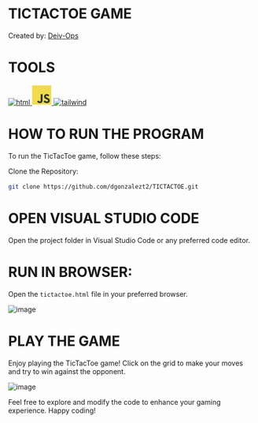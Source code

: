 # TICTACTOE GAME
Created by: [Deiv-Ops](https://github.com/dgonzalezt2)

# TOOLS

<div>
     <p align="left">
<a href="https://html.com/" target="_blank" rel="noreferrer">
<img src="https://camo.githubusercontent.com/f2ce4039c99cf35adde738583ab0fbcd60eaafccf1e949884bda91d0b5c819ce/68747470733a2f2f63646e2e6a7364656c6976722e6e65742f67682f64657669636f6e732f64657669636f6e2f69636f6e732f68746d6c352f68746d6c352d6f726967696e616c2e737667" alt="html" width="40" height="40"/> </a>

<a href="https://developer.mozilla.org/en-US/docs/Web/JavaScript" target="_blank" rel="noreferrer">
<img src="https://raw.githubusercontent.com/devicons/devicon/master/icons/javascript/javascript-original.svg" alt="javascript" width="40" height="40"/> </a> <a href="https://tailwindcss.com/" target="_blank" rel="noreferrer"> <img src="https://camo.githubusercontent.com/0da944f181647261c840e34b20ed7e3ca44ddc150869c6ea550cf98d06c81a37/68747470733a2f2f63646e2e6a7364656c6976722e6e65742f67682f64657669636f6e732f64657669636f6e2f69636f6e732f637373332f637373332d6f726967696e616c2e737667" alt="tailwind" width="40" height="40"/> </a>

</div>


# HOW TO RUN THE PROGRAM
To run the TicTacToe game, follow these steps:

Clone the Repository:
```bash 
git clone https://github.com/dgonzalezt2/TICTACTOE.git
```

# OPEN VISUAL STUDIO CODE
Open the project folder in Visual Studio Code or any preferred code editor.

# RUN IN BROWSER:
Open the ```tictactoe.html``` file in your preferred browser.

![image](https://github.com/dgonzalezt2/TICTACTOE/assets/81880494/9dbd7805-cfca-47b6-bf38-c2b0761ce1e4)

# PLAY THE GAME

Enjoy playing the TicTacToe game! Click on the grid to make your moves and try to win against the opponent.

![image](https://github.com/dgonzalezt2/TICTACTOE/assets/81880494/cd1f2895-92e4-44f0-8d19-da9d86253983)

Feel free to explore and modify the code to enhance your gaming experience. Happy coding!
